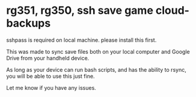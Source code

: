 # rg351, rg350, ssh save game cloud-backups

sshpass is required on local machine. please install this first.

This was made to sync save files both on your local computer and Google Drive from your handheld device.

As long as your device can run bash scripts, and has the ability to rsync, you will be able to use this just
fine.

Let me know if you have any issues.
